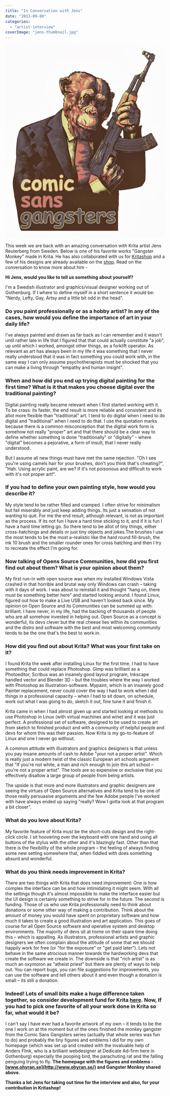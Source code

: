 ```yaml
---
title: "In Conversation with Jens"
date: "2013-09-08"
categories: 
  - "artist-interview"
coverImage: "jens-thumbnail.jpg"
---
```


[![comic-sans-gangster](images/comic-sans-gangster.jpg)](https://krita.org/wp-content/uploads/2013/09/comic-sans-gangster.jpg)

This week we are back with an amazing conversation with Krita artist Jens Reuterberg from Sweden. Below is one of his favorite works "Gangster Monkey" made in Krita. He has also collaborated with us for [Kritashop](http://www.zazzle.com/kritashop?GroupProducts=False&pg=1&sd=desc&st=date_created) and a few of his designs are already available on the [shop](http://www.zazzle.com/kritashop?GroupProducts=False&pg=1&sd=desc&st=date_created). Read on the conversation to know more about him -

**Hi Jens, would you like to tell us something about yourself?**

I'm a Swedish illustrator and graphics/visual designer working out of Gothenburg. If I where to define myself in a short sentence it would be: "Nerdy, Lefty, Gay, Artsy and a little bit odd in the head".

### **Do you paint professionally or as a hobby artist? In any of the cases, how would you define the importance of art in your daily life?**

I've always painted and drawn as far back as I can remember and it wasn't until rather late in life that I figured that that could actually constitute "a job", up until which I worked, amongst other things, as a forklift operator. As relevant as art has always been in my life it was something that I never really understood that it was in fact something you could work with, in the same way I can only assume psychotherapists must be shocked that you can make a living through "empathy and human insight".

### **When and how did you end up trying digital painting for the first time? What is it that makes you choose digital over the traditional painting?**

Digital painting really became relevant when I first started working with it. To be crass: its faster, the end result is more reliable and consistent and its allot more flexible than "traditional" art. I tend to do digital when I need to do digital and "traditional" when I need to do that. I use the quotation marks because there is a common misconception that the digital work form is somehow not really "proper" art and that there should be a clear way to define whether something is done "traditionally" or "digitally" - where "digital" becomes a pejorative, a form of insult, that I never really understood.

But I assume all new things must have met the same rejection. "Oh I see you're using camels hair for your brushes, don't you think that's cheating?", "Hah. Using acrylic paint, are we? If it's not poisonous and difficult to work with it's not proper art!".

### **If you had to define your own painting style, how would you describe it?**

My style tend to be rather filled and cramped. I often strive for minimalism but fail miserably and just keep adding things. Its just a sensation of not wanting to quit. For me the end result, although relevant, is not as important as the process. If its not fun I have a hard time sticking to it, and if it is fun I have a hard time letting go. So there tend to be allot of tiny things, either cross-hatchings and details or just tiny objects and jokes.The brushes I use the most tends to be the most a-realistic like the hard round fill-brush, the ink 10 brush and the smaller rounder ones for cross hatching and then I try to recreate the effect I'm going for.

### **Now talking of Opens Source Communities, how did you first find out about them? What is your opinion about them?**

My first run-in with open source was when my installed Windows Vista crashed in that horrible and brutal way only Windows can crash – taking with it days of work. I was about to reinstall it and thought "hang on, there must be something better here" and started looking around. I found Linux, figured out how to make a Live USB and haven't looked back since. My opinion on Open Source and its Communities can be summed up with: brilliant. I have never, in my life, had the backing of thousands of people who are all somehow invested in helping out. Open Source as a concept is wonderful, its devs clever but the real cheese lies within its communities and the distro and software with the best and most welcoming community tends to be the one that's the best to work in.

### **How did you find out about Krita? What was your first take on it?**

I found Krita the week after installing Linux for the first time. I had to have something that could replace Photoshop. Gimp was brilliant as a Photoeditor, Scribus was an insanely good layout program, Inkscape handled vector and Blender 3D – but the troubles where the way I worked with Photoshop as illustration-software. Mypaint, which is an insanely good Painter replacement, never could cover the way I had to work when I did things in a professional capacity – when I had to sit down, on schedule, work out what I was going to do, sketch it out, fine tune it and finish it.

Krita came in when I had almost given up and started looking at methods to use Photoshop in Linux (with virtual machines and wine) and it was just perfect. A professional set of software, designed to be used to create art from sketch to finished product and with a community of helpful people and devs for whom this was their passion. Now Krita is my go-to-feature of Linux and one I never go without.

A common attitude with illustrators and graphics designers is that unless you pay insane amounts of cash to Adobe "your not a proper artist". Which is really just a modern twist of the classic European art schools argument that "If you're not white, a man and rich enough to join this art school – you're not a proper artist". The tools are so expensive or exclusive that you effectively disallow a large group of people from being artists.

The upside is that more and more illustrators and graphic designers are seeing the virtues of Open Source alternatives and Krita tend to be one of those really persuasive arguments and the few Adobe people I've worked with have always ended up saying "really? Wow I gotta look at that program a bit closer".

### **What do you love about Krita?**

My favorite feature of Krita must be the short-cuts design and the right-click circle. I sit hoovering over the keyboard with one hand and using all buttons of the stylus with the other and it's blazingly fast. Other than that there is the flexibility of the whole program – the feeling of always finding some new setting somewhere that, when fiddled with does something absurd and wonderful.

### **What do you think needs improvement in Krita?**

There are two things with Krita that does need improvement: One is how complex the interface can be and how intimidating it might seem. With all the settings though it's almost impossible to make the interface easier but the UI design is certainly something to strive for in the future. The second is funding. Those of us who use Krita professionally need to think about donations or some other way of making a contribution. Think about the amount of money you would have spent on proprietary software and how much it takes to create a good illustration and art application. This goes of course for all Open Source software and operative system and desktop environments. The majority of devs sit at home on their spare time doing this – which is appalling. As illustrators, professional artists and graphic designers we often complain about the attitude of some that we should happily work for free (or "for the exposure" or "get paid later"). Lets not behave in the same atrocious manner towards the hardworking devs that create the software we create in. The downside is that "rich artist" is as much an oxymoron as "atheist priest" but there are plenty of ways to help out. You can report bugs, you can file suggestions for improvements, you can use the software and tell others about it and even though a donation is small – its still a donation.

### **Indeed! Lots of small bits make a huge difference taken together, so consider development fund for Krita [here](http://krita.org/support-krita#general). Now, If you had to pick one favorite of all your work done in Krita so far, what would it be?**

I can't say I have ever had a favorite artwork of my own – it tends to be the one I work on at the moment but of the ones finished the monkey gangster from the Comic Sans Gangsters series (actually that whole series was fun to do) and probably the tiny figures and emblems I did for my own homepage (which was set up and created with the invaluable help of Anders Flink, who is a brilliant webdesigner at Dedicate Ad-firm here in Gothenburg) especially the pooping bird, the parachuting rat and the falling penguing trying to fly. **The homepage with the figures and emblems - [www.ohyran.se](http://www.ohyran.se/) and Gangster Monkey shared above.**

**Thanks a lot Jens for taking out time for the interview and also, for your contribution in Kritashop!**
